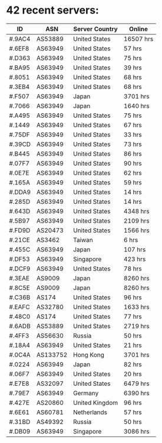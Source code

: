 # 42 recent servers:

| ID | ASN | Server Country | Online |
| ------ | ------ | ------ | ------ |
| #.9AC4 | AS53889 | United States | 16507 hrs |
| #.6EF8 | AS63949 | United States | 57 hrs |
| #.D363 | AS63949 | United States | 75 hrs |
| #.BA95 | AS63949 | United States | 39 hrs |
| #.8051 | AS63949 | United States | 68 hrs |
| #.3EB4 | AS63949 | United States | 68 hrs |
| #.F507 | AS63949 | Japan | 3701 hrs |
| #.7066 | AS63949 | Japan | 1640 hrs |
| #.A495 | AS63949 | United States | 75 hrs |
| #.1449 | AS63949 | United States | 67 hrs |
| #.75DF | AS63949 | United States | 33 hrs |
| #.39CD | AS63949 | United States | 73 hrs |
| #.B445 | AS63949 | United States | 86 hrs |
| #.07F7 | AS63949 | United States | 90 hrs |
| #.0E7E | AS63949 | United States | 62 hrs |
| #.165A | AS63949 | United States | 59 hrs |
| #.DDA9 | AS63949 | United States | 14 hrs |
| #.285D | AS63949 | United States | 14 hrs |
| #.643D | AS63949 | United States | 4348 hrs |
| #.5B97 | AS63949 | United States | 2109 hrs |
| #.FD9D | AS20473 | United States | 1566 hrs |
| #.21CE | AS3462 | Taiwan | 6 hrs |
| #.455C | AS63949 | Japan | 107 hrs |
| #.DF53 | AS63949 | Singapore | 423 hrs |
| #.DCF9 | AS63949 | United States | 78 hrs |
| #.3EAE | AS9009 | Japan | 8260 hrs |
| #.8C5E | AS9009 | Japan | 8260 hrs |
| #.C36B | AS174 | United States | 96 hrs |
| #.EAFC | AS32780 | United States | 1633 hrs |
| #.48C0 | AS174 | United States | 77 hrs |
| #.6ADB | AS53889 | United States | 2719 hrs |
| #.4FF3 | AS56630 | Russia | 50 hrs |
| #.18A4 | AS63949 | United States | 21 hrs |
| #.0C4A | AS133752 | Hong Kong | 3701 hrs |
| #.0224 | AS63949 | Japan | 82 hrs |
| #.06F7 | AS63949 | United States | 20 hrs |
| #.E7E8 | AS32097 | United States | 6479 hrs |
| #.79E7 | AS63949 | Germany | 6390 hrs |
| #.427E | AS20860 | United Kingdom | 96 hrs |
| #.6E61 | AS60781 | Netherlands | 57 hrs |
| #.31BD | AS49392 | Russia | 50 hrs |
| #.DB09 | AS63949 | Singapore | 3086 hrs |

